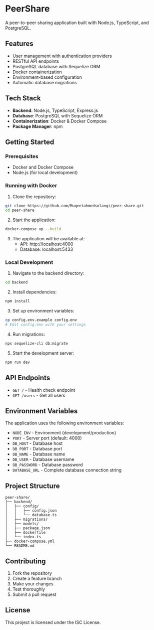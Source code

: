 # PeerShare

A peer-to-peer sharing application built with Node.js, TypeScript, and PostgreSQL.

## Features

- User management with authentication providers
- RESTful API endpoints
- PostgreSQL database with Sequelize ORM
- Docker containerization
- Environment-based configuration
- Automatic database migrations

## Tech Stack

- **Backend**: Node.js, TypeScript, Express.js
- **Database**: PostgreSQL with Sequelize ORM
- **Containerization**: Docker & Docker Compose
- **Package Manager**: npm

## Getting Started

### Prerequisites

- Docker and Docker Compose
- Node.js (for local development)

### Running with Docker

1. Clone the repository:
```bash
git clone https://github.com/Muqeetahmedsolangi/peer-share.git
cd peer-share
```

2. Start the application:
```bash
docker-compose up --build
```

3. The application will be available at:
   - API: http://localhost:4000
   - Database: localhost:5433

### Local Development

1. Navigate to the backend directory:
```bash
cd backend
```

2. Install dependencies:
```bash
npm install
```

3. Set up environment variables:
```bash
cp config.env.example config.env
# Edit config.env with your settings
```

4. Run migrations:
```bash
npx sequelize-cli db:migrate
```

5. Start the development server:
```bash
npm run dev
```

## API Endpoints

- `GET /` - Health check endpoint
- `GET /users` - Get all users

## Environment Variables

The application uses the following environment variables:

- `NODE_ENV` - Environment (development/production)
- `PORT` - Server port (default: 4000)
- `DB_HOST` - Database host
- `DB_PORT` - Database port
- `DB_NAME` - Database name
- `DB_USER` - Database username
- `DB_PASSWORD` - Database password
- `DATABASE_URL` - Complete database connection string

## Project Structure

```
peer-share/
├── backend/
│   ├── config/
│   │   ├── config.json
│   │   └── database.ts
│   ├── migrations/
│   ├── models/
│   ├── package.json
│   ├── dockerfile
│   └── index.ts
├── docker-compose.yml
└── README.md
```

## Contributing

1. Fork the repository
2. Create a feature branch
3. Make your changes
4. Test thoroughly
5. Submit a pull request

## License

This project is licensed under the ISC License.
